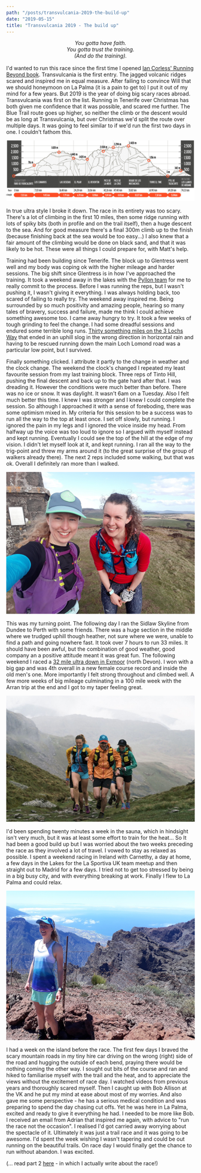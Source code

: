 ```yaml
---
path: "/posts/transvulcania-2019-the-build-up"
date: "2019-05-15"
title: "Transvulcania 2019 - The build up"
---
```


<div style="text-align: center; margin-bottom: 1rem;">
    <i>
    You gotta have faith.<br/>
    You gotta trust the training.<br/>
    (And do the training).
    </i>
</div>

I'd wanted to run this race since the first time I opened [Ian Corless' Running Beyond book](https://iancorless.org/runningbeyondbook/). Transvulcania is the first entry. The jagged volcanic ridges scared and inspired me in equal measure. After failing to convince Will that we should honeymoon on La Palma (it is a pain to get to) I put it out of my mind for a few years. But 2019 is the year of doing big scary races abroad. Transvulcania was first on the list. Running in Tenerife over Christmas has both given me confidence that it was possible, and scared me further. The Blue Trail route goes up higher, so neither the climb or the descent would be as long at Transvulcania, but over Christmas we'd split the route over multiple days. It was going to feel similar to if we'd run the first two days in one. I couldn't fathom this.
<!-- end -->

![Race profile](../images/transvulcania-2019-the-build-up/trv-profile.png)

In true ultra style I broke it down. The race in its entirety was too scary. There's a lot of climbing in the first 10 miles, then some ridge running with lots of spiky bits (both in profile and on the trail itself), then a huge descent to the sea. And for good measure there's a final 300m climb up to the finish (because finishing back at the sea would be too easy...) I also knew that a fair amount of the climbing would be done on black sand, and that it was likely to be hot. These were all things I could prepare for, with Matt's help.

Training had been building since Tenerife. The block up to Glentress went well and my body was coping ok with the higher mileage and harder sessions. The big shift since Glentress is in how I've approached the training. It took a weekend away in the lakes with the [Pyllon team](http://www.pyllonultra.com/) for me to really commit to the process. Before I was running the reps, but I wasn't pushing it, I wasn't giving it everything. I was always holding back, too scared of failing to really try. The weekend away inspired me. Being surrounded by so much positivity and amazing people, hearing so many tales of bravery, success and failure, made me think I could achieve something awesome too. I came away hungry to try. It took a few weeks of tough grinding to feel the change. I had some dreadful sessions and endured some terrible long runs. [Thirty something miles on the 3 Lochs Way](https://www.instagram.com/p/BvcA-qQgYAa/?utm_source=ig_web_copy_link) that ended in an uphill slog in the wrong direction in horizontal rain and having to be rescued running down the main Loch Lomond road was a particular low point, but I survived.

Finally something clicked. I attribute it partly to the change in weather and the clock change. The weekend the clock's changed I repeated my least favourite session from my last training block. Three reps of Tinto Hill, pushing the final descent and back up to the gate hard after that. I was dreading it. However the conditions were much better than before. There was no ice or snow. It was daylight. It wasn't 6am on a Tuesday. Also I felt much better this time. I knew I was stronger and I knew I could complete the session. So although I approached it with a sense of foreboding, there was some optimism mixed in. My criteria for this session to be a success was to run all the way to the top at least once. I set off slowly, but running. I ignored the pain in my legs and I ignored the voice inside my head. From halfway up the voice was too loud to ignore so I argued with myself instead and kept running. Eventually I could see the top of the hill at the edge of my vision. I didn't let myself look at it, and kept running. I ran all the way to the trig-point and threw my arms around it (to the great surprise of the group of walkers already there). The next 2 reps included some walking, but that was ok. Overall I definitely ran more than I walked.

![Sidlaw Skyline](../images/transvulcania-2019-the-build-up/sidlaws.jpg "Sidlaw Skyline in the sun")

This was my turning point. The following day I ran the Sidlaw Skyline from Dundee to Perth with some friends. There was a huge section in the middle where we trudged uphill though heather, not sure where we were, unable to find a path and going nowhere fast. It took over 7 hours to run 33 miles. It should have been awful, but the combination of good weather, good company an a positive attitude meant it was great fun. The following weekend I raced a [32 mile ultra down in Exmoor](https://www.endurancelife.com/exmoor) (north Devon). I won with a big gap and was 4th overall in a new female course record and inside the old men's one. More importantly I felt strong throughout and climbed well. A few more weeks of big mileage culminating in a 100 mile week with the Arran trip at the end and I got to my taper feeling great.

![La Sportiva team](../images/transvulcania-2019-the-build-up/la-sportiva-team.jpg "La Sportiva UK meetup. Photo: [Jack Atkinson](https://www.knowjack.co.uk/)")

I'd been spending twenty minutes a week in the sauna, which in hindsight isn't very much, but it was at least some effort to train for the heat... So It had been a good build up but I was worried about the two weeks preceding the race as they involved a lot of travel. I vowed to stay as relaxed as possible. I spent a weekend racing in Ireland with Carnethy, a day at home, a few days in the Lakes for the La Sportiva UK team meetup and then straight out to Madrid for a few days. I tried not to get too stressed by being in a big busy city, and with everything breaking at work. Finally I flew to La Palma and could relax.

![Top of the world](../images/transvulcania-2019-the-build-up/top-of-the-world.jpg)

I had a week on the island before the race. The first few days I braved the scary mountain roads in my tiny hire car driving on the wrong (right) side of the road and hugging the outside of each bend, praying there would be nothing coming the other way. I sought out bits of the course and ran and hiked to familiarise myself with the trail and the heat, and to appreciate the views without the excitement of race day. I watched videos from previous years and thoroughly scared myself. Then I caught up with Bob Allison at the VK and he put my mind at ease about most of my worries. And also gave me some perspective - he has a serious medical condition and was preparing to spend the day chasing cut offs. Yet he was here in La Palma, excited and ready to give it everything he had. I needed to be more like Bob. I received an email from Adrian that inspired me again, with advice to "run the race not the occasion". I realised I'd got carried away worrying about the spectacle of it. Ultimately it was just a trail race and it was going to be awesome. I'd spent the week wishing I wasn't tapering and could be out running on the beautiful trails. On race day I would finally get the chance to run without abandon. I was excited.

(... read part 2 [here](./transvulcania-2019) - in which I actually write about the race!)